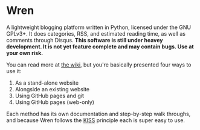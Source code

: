 # Wren
A lightweight blogging platform written in Python, licensed under the GNU GPLv3+. It does categories, RSS, and estimated reading time, as well as comments through Disqus. **This software is still under heavey development. It is not yet feature complete and may contain bugs. Use at your own risk.**

You can read more at [the wiki](https://github.com/Foggalong/Wren/wiki), but you're basically presented four ways to use it:

  1.  As a stand-alone website
  2.  Alongside an existing website
  3.  Using GitHub pages and git
  4.  Using GitHub pages (web-only)

Each method has its own documentation and step-by-step walk throughs, and because Wren follows the [KISS](https://en.wikipedia.org/wiki/KISS_principle) principle each is super easy to use.
